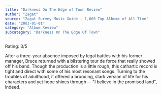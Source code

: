 ```yaml
---
title: "Darkness On The Edge of Town Review"
author: "Zagat"
source: "Zagat Survey Music Guide - 1,000 Top Albums of All Time"
date: "2003-01-01"
category: "Album Review"
subcategory: "Darkness On The Edge Of Town"
---
```


Rating: 3/5

After a three-year absence imposed by legal battles with his former manager, Bruce returned with a blistering tour de force that really showed off his band. Though the production is a little rough, this cathartic record is tight and direct with some of his most resonant songs. Turning to the troubles of adulthood, it offered a brooding, stark version of life for his characters and yet hope shines through -- "I believe in the promised land", indeed.